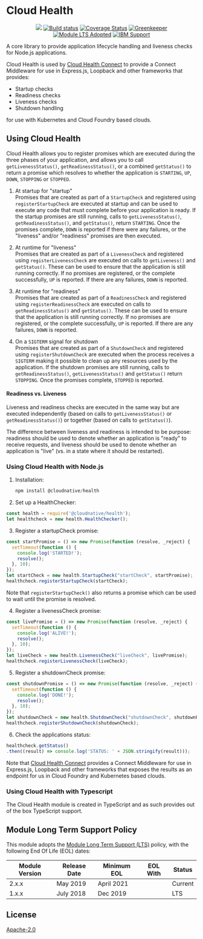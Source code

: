 # Cloud Health
<p align=center>
<a href='http://CloudNativeJS.io/'><img src='https://img.shields.io/badge/homepage-CloudNativeJS-blue.svg'></a>
<a href="http://travis-ci.org/CloudNativeJS/cloud-health"><img src="https://secure.travis-ci.org/CloudNativeJS/cloud-health.svg?branch=master" alt="Build status"></a>
<a href='https://coveralls.io/github/CloudNaitveJS/cloud-health?branch=master'><img src='https://coveralls.io/repos/github/CloudNativeJS/cloud-health/badge.svg?branch=master' alt='Coverage Status' /></a>
<a href='https://greenkeeper.io/'><img src='https://badges.greenkeeper.io/CloudNativeJS/cloud-health.svg' alt='Greenkeeper' /></a>
<a href='http://github.com/CloudNativeJS/ModuleLTS'><img src='https://img.shields.io/badge/Module%20LTS-Adopted-brightgreen.svg?style=flat' alt='Module LTS Adopted' /></a> 
<a href='http://ibm.biz/node-support'><img src='https://img.shields.io/badge/IBM%20Support-Frameworks-brightgreen.svg?style=flat' alt='IBM Support' /></a>   
</p>

A core library to provide application lifecycle handling and liveness checks for Node.js applications.

Cloud Health is used by [Cloud Health Connect](http://github.com/CloudNativeJS/cloud-health-connect) to provide a Connect Middleware for use in Express.js, Loopback and other frameworks that provides:

* Startup checks
* Readiness checks
* Liveness checks
* Shutdown handling

for use with Kubernetes and Cloud Foundry based clouds.


## Using Cloud Health

Cloud Health allows you to register promises which are executed during the three phases of your application, and allows you to call `getLivenessStatus()`, `getReadinessStatus()`, or a combined `getStatus()` to return a promise which resolves to whether the application is `STARTING`, `UP`, `DOWN`, `STOPPING` or `STOPPED`.

1. At startup for "startup"  
 Promises that are created as part of a `StartupCheck` and registered using `registerStartupCheck` are executed at startup and can be used to execute any code that must complete before your application is ready. If the startup promises are still running, calls to `getLivenessStatus()`, `getReadinessStatus()`, and `getStatus()`,  return `STARTING`. Once the promises complete, `DOWN` is reported if there were any failures, or the "liveness" and/or "readiness" promises are then executed.
  
2. At runtime for "liveness"  
 Promises that are created as part of a `LivenessCheck` and registered using `registerLivenessCheck` are executed on calls to `getLiveness()` and `getStatus()`. These can be used to ensure that the application is still running correctly. If no promises are registered, or the complete successfully, `UP` is reported. If there are any failures, `DOWN` is reported.
 
3. At runtime for "readiness"  
 Promises that are created as part of a `ReadinessCheck` and registered using `registerReadinessCheck` are executed on calls to `getReadinessStatus()` and `getStatus()`. These can be used to ensure that the application is still running correctly. If no promises are registered, or the complete successfully, `UP` is reported. If there are any failures, `DOWN` is reported.
 
4. On a `SIGTERM` signal for shutdown  
 Promises that are created as part of a `ShutdownCheck` and registered using `registerShutdownCheck` are executed when the process receives a `SIGTERM` making it possible to clean up any resources used by the application. If the shutdown promises are still running, calls to `getReadinessStatus()`, `getLivenessStatus()` and `getStatus()` return `STOPPING`. Once the promises complete, `STOPPED` is reported.

#### Readiness vs. Liveness

Liveness and readiness checks are executed in the same way but are executed independently (based on calls to `getLivenessStatus()` or `getReadinessStatus()`) or together (based on calls to `getStatus()`).

The difference between liveness and readiness is intended to be purpose: readiness should be used to denote whether an application is "ready" to receive requests, and liveness should be used to denote whether an application is "live" (vs. in a state where it should be restarted).   

### Using Cloud Health with Node.js

1. Installation:

   ```js
   npm install @cloudnative/health
   ```

2. Set up a HealthChecker:
  ```js
  const health = require('@cloudnative/health');
  let healthcheck = new health.HealthChecker();
  ```
3. Register a startupCheck promise:
  ```js
  const startPromise = () => new Promise(function (resolve, _reject) {
    setTimeout(function () {
      console.log('STARTED!');
      resolve();
    }, 10);
  });
  let startCheck = new health.StartupCheck("startCheck", startPromise);
  healthcheck.registerStartupCheck(startCheck);
  ```
  Note that `registerStartupCheck()` also returns a promise which can be used to wait until the promise is resolved.  
  
4. Register a livenessCheck promise:
  ```js
  const livePromise = () => new Promise(function (resolve, _reject) {
    setTimeout(function () {
      console.log('ALIVE!');
      resolve();
    }, 10);
  });
  let liveCheck = new health.LivenessCheck("liveCheck", livePromise);
  healthcheck.registerLivenessCheck(liveCheck);
  ```
5. Register a shutdownCheck promise:
  ```js
  const shutdownPromise = () => new Promise(function (resolve, _reject) {
    setTimeout(function () {
      console.log('DONE!');
      resolve();
    }, 10);
  });
  let shutdownCheck = new health.ShutdownCheck("shutdownCheck", shutdownPromise);
  healthcheck.registerShutdownCheck(shutdownCheck);
  ```
6. Check the applications status:
  ```js
  healthcheck.getStatus()
  .then((result) => console.log('STATUS: ' + JSON.stringify(result)));
  ```
  Note that [Cloud Health Connect](http://github.com/CloudNativeJS/cloud-health-connect) provides a Connect Middleware for use in Express.js, Loopback and other frameworks that exposes the results as an endpoint for us in Cloud Foundry and Kubernetes based clouds.
  
### Using Cloud Health with Typescript
The Cloud Health module is created in TypeScript and as such provides out of the box TypeScript support.

## Module Long Term Support Policy

This module adopts the [Module Long Term Support (LTS)](http://github.com/CloudNativeJS/ModuleLTS) policy, with the following End Of Life (EOL) dates:

| Module Version   | Release Date | Minimum EOL | EOL With     | Status  |
|------------------|--------------|-------------|--------------|---------|
| 2.x.x	         | May 2019     | April 2021  |              | Current |
| 1.x.x	         | July 2018    | Dec 2019    |              | LTS |


## License

  [Apache-2.0](LICENSE)
